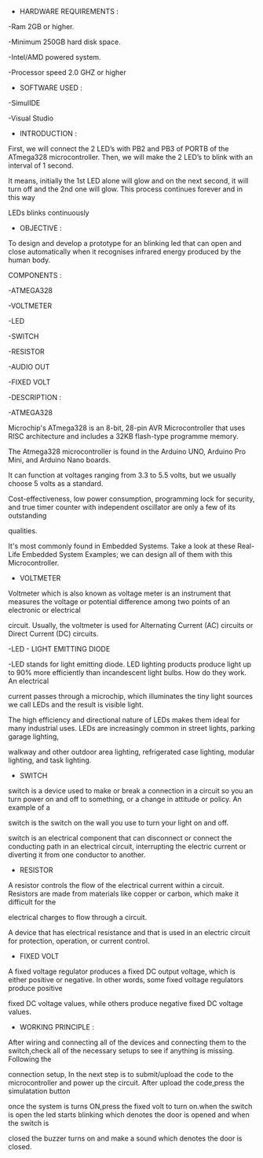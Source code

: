 * HARDWARE REQUIREMENTS :

-Ram 2GB or higher.

-Minimum 250GB hard disk space.

-Intel/AMD powered system.

-Processor speed 2.0 GHZ or higher


* SOFTWARE USED :

-SimulIDE

-Visual Studio

* INTRODUCTION :

First, we will connect the 2 LED’s with PB2 and PB3 of  PORTB of the ATmega328 microcontroller. Then, we will make the 2 LED’s to blink with an interval of 1 second.

It means, initially the 1st LED alone will glow and on the next second, it will turn off and the 2nd  one will glow. This process continues forever and in this way 

LEDs blinks continuously

* OBJECTIVE :

To design and develop a prototype for an blinking led that can open and close automatically when it recognises infrared energy produced by the human body.

COMPONENTS :

-ATMEGA328

-VOLTMETER

-LED

-SWITCH

-RESISTOR

-AUDIO OUT

-FIXED VOLT

-DESCRIPTION :

-ATMEGA328

Microchip's ATmega328 is an 8-bit, 28-pin AVR Microcontroller that uses RISC architecture and includes a 32KB flash-type programme memory.

The Atmega328 microcontroller is found in the Arduino UNO, Arduino Pro Mini, and Arduino Nano boards.

It can function at voltages ranging from 3.3 to 5.5 volts, but we usually choose 5 volts as a standard.

Cost-effectiveness, low power consumption, programming lock for security, and true timer counter with independent oscillator are only a few of its outstanding 

qualities.

It's most commonly found in Embedded Systems. Take a look at these Real-Life Embedded System Examples; we can design all of them with this Microcontroller.

* VOLTMETER

Voltmeter which is also known as voltage meter is an instrument that measures the voltage or potential difference among two points of an electronic or electrical

circuit. Usually, the voltmeter is used for Alternating Current (AC) circuits or Direct Current (DC) circuits.

-LED - LIGHT EMITTING DIODE

-LED stands for light emitting diode. LED lighting products produce light up to 90% more efficiently than incandescent light bulbs. How do they work. An electrical 

current passes through a microchip, which illuminates the tiny light sources we call LEDs and the result is visible light.

The high efficiency and directional nature of LEDs makes them ideal for many industrial uses. LEDs are increasingly common in street lights, parking garage lighting,

walkway and other outdoor area lighting, refrigerated case lighting, modular lighting, and task lighting.

* SWITCH

switch is a device used to make or break a connection in a circuit so you an turn power on and off to something, or a change in attitude or policy. An example of a

switch is the switch on the wall you use to turn your light on and off.

switch is an electrical component that can disconnect or connect the conducting path in an electrical circuit, interrupting the electric current or diverting it from one conductor to another.

* RESISTOR

A resistor controls the flow of the electrical current within a circuit. Resistors are made from materials like copper or carbon, which make it difficult for the

electrical charges to flow through a circuit.

A device that has electrical resistance and that is used in an electric circuit for protection, operation, or current control.

* FIXED VOLT

A fixed voltage regulator produces a fixed DC output voltage, which is either positive or negative. In other words, some fixed voltage regulators produce positive

fixed DC voltage values, while others produce negative fixed DC voltage values.

* WORKING PRINCIPLE :

After wiring and connecting all of the devices and connecting them to the switch,check all of the necessary setups to see if anything is missing. Following the 

connection setup, In the next step is to submit/upload the code to the microcontroller and power up the circuit. After upload the code,press the simulatation button

once the system is turns ON,press the fixed volt to turn on.when the switch is open the led starts blinking which denotes the door is opened and when the switch is

closed the buzzer turns on and make a sound which denotes the door is closed.

